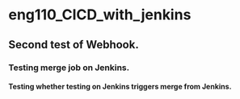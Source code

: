# eng110_CICD_with_jenkins

## Second test of Webhook.

### Testing merge job on Jenkins.

#### Testing whether testing on Jenkins triggers merge from Jenkins.